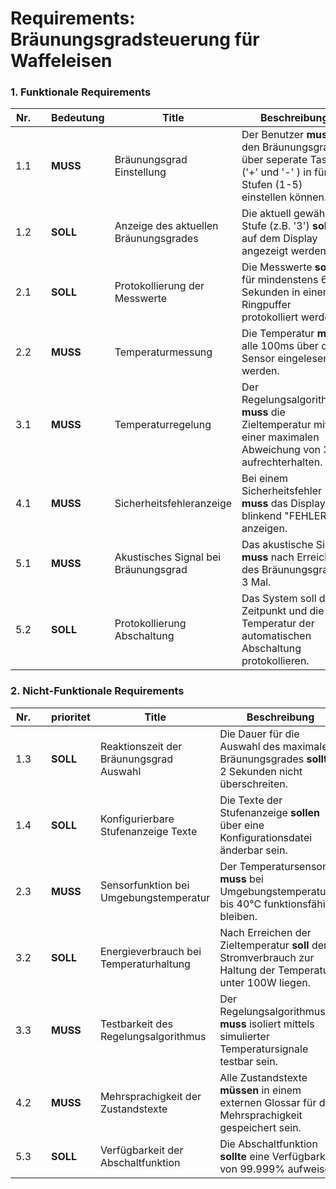 # Requirements: Bräunungsgradsteuerung für Waffeleisen

### 1. Funktionale Requirements

|Nr.||Bedeutung|Title|Beschreibung|
|---|---|---|---|---|
|1.1||**MUSS**|Bräunungsgrad Einstellung|Der Benutzer **muss** den Bräunungsgrad über seperate Tasten ('+' und '-' ) in fünf Stufen (1-5) einstellen können.|
|1.2||**SOLL**|Anzeige des aktuellen Bräunungsgrades|Die aktuell gewählte Stufe (z.B. '3') **soll** auf dem Display angezeigt werden.|
|2.1||**SOLL**|Protokollierung der Messwerte|Die Messwerte **sollen** für mindenstens 60 Sekunden in einem Ringpuffer protokolliert werden.|
|2.2||**MUSS**|Temperaturmessung|Die Temperatur **muss** alle 100ms über den Sensor eingelesen werden.|
|3.1||**MUSS**|Temperaturregelung|Der Regelungsalgorithmus **muss** die Zieltemperatur mit einer maximalen Abweichung von 3&deg;C aufrechterhalten.|
|4.1||**MUSS**|Sicherheitsfehleranzeige| Bei einem Sicherheitsfehler **muss** das Display blinkend "FEHLER" anzeigen.|
|5.1||**MUSS**|Akustisches Signal bei Bräunungsgrad| Das akustische Signal **muss** nach Erreichen des Bräunungsgrades 3 Mal.|
|5.2||**SOLL**|Protokollierung Abschaltung|Das System soll den Zeitpunkt und die Temperatur der automatischen Abschaltung protokollieren.|

### 2. Nicht-Funktionale Requirements

|Nr.||prioritet|Title|Beschreibung|
|---|---|---|---|---|
|1.3||**SOLL**|Reaktionszeit der Bräunungsgrad Auswahl|Die Dauer für die Auswahl des maximalen Bräunungsgrades **sollte** 2 Sekunden nicht überschreiten.|
|1.4||**SOLL**|Konfigurierbare Stufenanzeige Texte|Die Texte der Stufenanzeige **sollen** über eine Konfigurationsdatei änderbar sein.|
|2.3||**MUSS**|Sensorfunktion bei Umgebungstemperatur|Der Temperatursensor **muss** bei Umgebungstemperaturen bis 40&deg;C funktionsfähig bleiben.|
|3.2||**SOLL**|Energieverbrauch bei Temperaturhaltung|Nach Erreichen der Zieltemperatur **soll** der Stromverbrauch zur Haltung der Temperatur unter 100W liegen.|
|3.3||**MUSS**|Testbarkeit des Regelungsalgorithmus|Der Regelungsalgorithmus **muss** isoliert mittels simulierter Temperatursignale testbar sein.|
|4.2||**MUSS**|Mehrsprachigkeit der Zustandstexte|Alle Zustandstexte **müssen** in einem externen Glossar für die Mehrsprachigkeit gespeichert sein.|
|5.3||**SOLL**|Verfügbarkeit der Abschaltfunktion|Die Abschaltfunktion **sollte** eine Verfügbarkeit von 99.999% aufweisen.|

